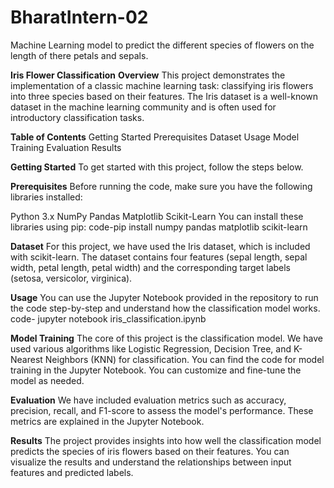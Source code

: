 # BharatIntern-02
Machine Learning model to predict the different species of flowers on the length of there petals and sepals.

**Iris Flower Classification**
**Overview**
This project demonstrates the implementation of a classic machine learning task: classifying iris flowers into three species based on their features. The Iris dataset is a well-known dataset in the machine learning community and is often used for introductory classification tasks.

**Table of Contents**
Getting Started
Prerequisites
Dataset
Usage
Model Training
Evaluation
Results

**Getting Started**
To get started with this project, follow the steps below.

**Prerequisites**
Before running the code, make sure you have the following libraries installed:

Python 3.x
NumPy
Pandas
Matplotlib
Scikit-Learn
You can install these libraries using pip:
                code-pip install numpy pandas matplotlib scikit-learn
                
**Dataset**
For this project, we have used the Iris dataset, which is included with scikit-learn. The dataset contains four features (sepal length, sepal width, petal length, petal width) and the corresponding target labels (setosa, versicolor, virginica).

**Usage**
You can use the Jupyter Notebook provided in the repository to run the code step-by-step and understand how the classification model works.
                code- jupyter notebook iris_classification.ipynb
                
**Model Training**
The core of this project is the classification model. We have used various algorithms like Logistic Regression, Decision Tree, and K-Nearest Neighbors (KNN) for classification. You can find the code for model training in the Jupyter Notebook. You can customize and fine-tune the model as needed.

**Evaluation**
We have included evaluation metrics such as accuracy, precision, recall, and F1-score to assess the model's performance. These metrics are explained in the Jupyter Notebook.

**Results**
The project provides insights into how well the classification model predicts the species of iris flowers based on their features. You can visualize the results and understand the relationships between input features and predicted labels.
